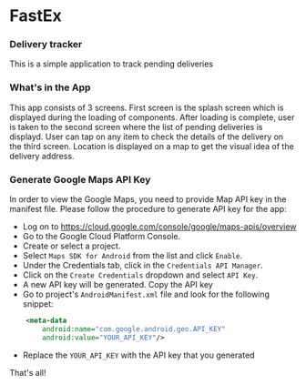 # FastEx
### Delivery tracker

This is a simple application to track pending deliveries

### What's in the App

This app consists of 3 screens. First screen is the splash screen which is displayed during the loading of components. After loading is complete, user is taken to the second screen where the list of pending deliveries is displayd. User can tap on any item to check the details of the delivery on the third screen. Location is displayed on a map to get the visual idea of the delivery address.

### Generate Google Maps API Key

In order to view the Google Maps, you need to provide Map API key in the manifest file. Please follow the procedure to generate API key for the app:

* Log on to https://cloud.google.com/console/google/maps-apis/overview
* Go to the Google Cloud Platform Console.
* Create or select a project.
* Select `Maps SDK for Android` from the list and click `Enable`.
* Under the Credentials tab, click in the `Credentials API Manager`.
* Click on the `Create Credentials` dropdown and select `API Key`.
* A new API key will be generated. Copy the API key
* Go to project's `AndroidManifest.xml` file and look for the following snippet:
```xml
    <meta-data
        android:name="com.google.android.geo.API_KEY"
        android:value="YOUR_API_KEY"/>
```
* Replace the `YOUR_API_KEY` with the API key that you generated

That's all!
